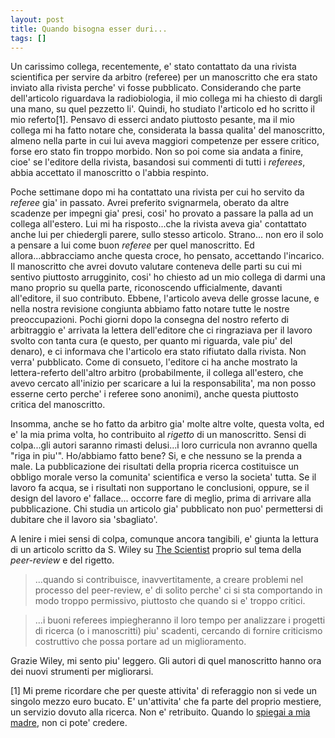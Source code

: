 ```yaml
---
layout: post
title: Quando bisogna esser duri...
tags: []
---
```


Un carissimo collega, recentemente, e' stato contattato da una rivista scientifica per servire da arbitro (referee) per un manoscritto che era stato inviato alla rivista perche' vi fosse pubblicato. Considerando che parte dell'articolo riguardava la radiobiologia, il mio collega mi ha chiesto di dargli una mano, su quel pezzetto li'. Quindi, ho studiato l'articolo ed ho scritto il mio referto[1]. Pensavo di esserci andato piuttosto pesante, ma il mio collega mi ha fatto notare che, considerata la bassa qualita' del manoscritto, almeno nella parte in cui lui aveva maggiori competenze per essere critico, forse ero stato fin troppo morbido. Non so poi come sia andata a finire, cioe' se l'editore della rivista, basandosi sui commenti di tutti i *referees*, abbia accettato il manoscritto o l'abbia respinto.

Poche settimane dopo mi ha contattato una rivista per cui ho servito da *referee* gia' in passato. Avrei preferito svignarmela, oberato da altre scadenze per impegni gia' presi, cosi' ho provato a passare la palla ad un collega all'estero. Lui mi ha risposto...che la rivista aveva gia' contattato anche lui per chiedergli parere, sullo stesso articolo. Strano... non ero il solo a pensare a lui come buon *referee* per quel manoscritto. Ed allora...abbracciamo anche questa croce, ho pensato, accettando l'incarico.
Il manoscritto che avrei dovuto valutare conteneva delle parti su cui mi sentivo piuttosto arrugginito, cosi' ho chiesto ad un mio collega di darmi una mano proprio su quella parte, riconoscendo ufficialmente, davanti all'editore, il suo contributo. Ebbene, l'articolo aveva delle grosse lacune, e nella nostra revisione congiunta abbiamo fatto notare tutte le nostre preoccupazioni. Pochi giorni dopo la consegna del nostro referto di arbitraggio e' arrivata la lettera dell'editore che ci ringraziava per il lavoro svolto con tanta cura (e questo, per quanto mi riguarda, vale piu' del denaro), e ci informava che l'articolo era stato rifiutato dalla rivista. Non verra' pubblicato. Come di consueto, l'editore ci ha anche mostrato la lettera-referto dell'altro arbitro (probabilmente, il collega all'estero, che avevo cercato all'inizio per scaricare a lui la responsabilita', ma non posso esserne certo perche' i referee sono anonimi), anche questa piuttosto critica del manoscritto.

Insomma, anche se ho fatto da arbitro gia' molte altre volte, questa volta, ed e' la mia prima volta, ho contribuito al *rigetto* di un manoscritto. Sensi di colpa...gli autori saranno rimasti delusi...i loro curricula non avranno quella "riga in piu'". Ho/abbiamo fatto bene? Si, e che nessuno se la prenda a male. La pubblicazione dei risultati della propria ricerca costituisce un obbligo morale verso la comunita' scientifica e verso la societa' tutta. Se il lavoro fa acqua, se i risultati non supportano le conclusioni, oppure, se il design del lavoro e' fallace... occorre fare di meglio, prima di arrivare alla pubblicazione. Chi studia un articolo gia' pubblicato non puo' permettersi di dubitare che il lavoro sia 'sbagliato'.

A lenire i miei sensi di colpa, comunque ancora tangibili, e' giunta la lettura di un articolo scritto da S. Wiley su [The Scientist](http://www.the-scientist.com/article/display/55117/) proprio sul tema della *peer-review* e del rigetto.

> ...quando si contribuisce, inavvertitamente, a creare problemi nel processo del peer-review, e' di solito perche' ci si sta comportando in modo troppo permissivo, piuttosto che quando si e' troppo critici.

> ...i buoni referees impiegheranno il loro tempo per analizzare i progetti di ricerca (o i manoscritti) piu' scadenti, cercando di fornire criticismo costruttivo che possa portare ad un miglioramento.

Grazie Wiley, mi sento piu' leggero. Gli autori di quel manoscritto hanno ora dei nuovi strumenti per migliorarsi.

[1] Mi preme ricordare che per queste attivita' di referaggio non si vede un singolo mezzo euro bucato. E' un'attivita' che fa parte del proprio mestiere, un servizio dovuto alla ricerca. Non e' retribuito. Quando lo [spiegai a mia madre](http://network.nature.com/people/massimopinto/blog/2008/01/11/teach-your-mom-peer-review), non ci pote' credere.
